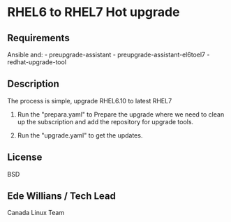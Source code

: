 RHEL6 to RHEL7 Hot upgrade
=========


Requirements
------------
Ansible and:
          - preupgrade-assistant
          - preupgrade-assistant-el6toel7
          - redhat-upgrade-tool

Description
-----------

The process is simple, upgrade RHEL6.10 to latest RHEL7

  1. Run the "prepara.yaml" to Prepare the upgrade where we need to clean up the subscription and add the repository for upgrade tools.
 
  2. Run the "upgrade.yaml" to get the updates.



License
-------

BSD

Ede Willians / Tech Lead 
------------------
Canada Linux Team
